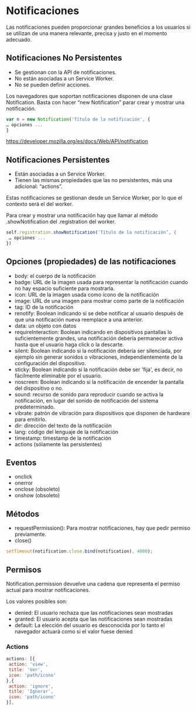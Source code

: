 # Notificaciones

Las notificaciones pueden proporcionar grandes beneficios a los usuarios si se utilizan de una manera relevante, precisa y justo en el momento adecuado.

## Notificaciones No Persistentes

- Se gestionan con la API de notificaciones.
- No están asociadas a un Service Worker.
- No se pueden definir acciones.

Los navegadores que soportan notificaciones disponen de una clase Notification. Basta con hacer “new Notification” parar crear y mostrar una notificación.

```javascript
var n = new Notification('Título de la notificación', {
… opciones ...
}
```

https://developer.mozilla.org/es/docs/Web/API/notification

## Notificaciones Persistentes

- Están asociadas a un Service Worker.
- Tienen las mismas propiedades que las no persistentes, más una adicional: “actions”.

Estas notificaciones se gestionan desde un Service Worker, por lo que el contexto será el del worker.

Para crear y mostrar una notificación hay que llamar al método .showNotification del .registration del worker.

```javascript
self.registration.showNotification('Título de la notificación’, {
 … opciones ...
})
```

## Opciones (propiedades) de las notificaciones

- body: el cuerpo de la notificación
- badge: URL de la imagen usada para representar la notificación cuando no hay espacio suficiente para mostrarla.
- icon: URL de la imagen usada como ícono de la notificación
- image: URL de una imagen para mostrar como parte de la notificación
- tag: ID de la notificación
- renotify: Boolean indicando si se debe notificar al usuario después de que una notificación nueva reemplace a una anterior.
- data: un objeto con datos
- requireInteraction: Boolean indicando en dispositivos pantallas lo suficientemente grandes, una notificación debería permanecer activa hasta que el usuario haga click o la descarte.
- silent: Boolean indicando si la notificación debería ser silenciada, por ejemplo sin generar sonidos o vibraciones, independientemente de la configuración del dispositivo.
- sticky: Boolean indicando si la notificación debe ser 'fija', es decir, no fácilmente eliminable por el usuario.
- noscreen: Boolean indicando si la notificación de encender la pantalla del dispositivo o no.
- sound: recurso de sonido para reproducir cuando se activa la notificación, en lugar del sonido de notificación del sistema predeterminado.
- vibrate: patrón de vibración para dispositivos que disponen de hardware para emitirlo. 
- dir: dirección del texto de la notificación
- lang: código del lenguaje de la notificación
- timestamp: timestamp de la notificación
- actions (sólamente las persistentes)

## Eventos

- onclick
- onerror
- onclose (obsoleto)
- onshow (obsoleto)

## Métodos

- requestPermission(): Para mostrar notificaciones, hay que pedir permiso previamente.
- close()

```javascript
setTimeout(notification.close.bind(notification), 4000);
```

## Permisos

Notification.permission devuelve una cadena que representa el permiso actual para mostrar notificaciones. 

Los valores posibles son: 

- denied: El usuario rechaza que las notificaciones sean mostradas
- granted: El usuario acepta que las notificaciones sean mostradas
- default: La elección del usuario es desconocida por lo tanto el navegador actuará como si el valor fuese denied

### Actions

```javascript
actions: [{
 action: 'view',
 title: 'Ver',
 icon: 'path/icono'
},{
 action: 'ignore',
 title: 'Ignorar',
 icon: 'path/icono'
}],
```








